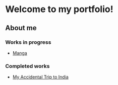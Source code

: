 # Welcome to my portfolio!
## About me

### Works in progress
- [Manga](InProgress/manga.md)

### Completed works
- [My Accidental Trip to India](FinishedProjects/india/home.html)

